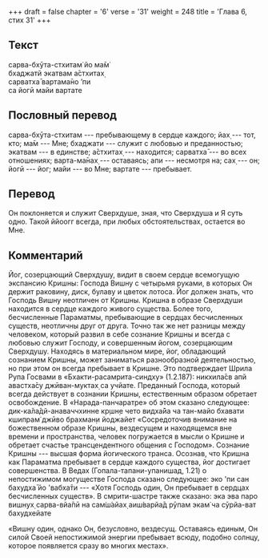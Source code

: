 +++
draft = false
chapter = '6'
verse = '31'
weight = 248
title = 'Глава 6, стих 31'
+++
## Текст

сарва-бхӯта-стхитам̇ йо ма̄м̇  
бхаджатй экатвам а̄стхитах̣  
сарватха̄ вартама̄но ’пи  
са йогӣ майи вартате

## Пословный перевод

сарва-бхӯта-стхитам --- пребывающему в сердце каждого; йах̣ --- тот, кто;
ма̄м --- Мне; бхаджати --- служит с любовью и преданностью; экатвам --- в
единстве; а̄стхитах̣ --- находится; сарватха̄ --- во всех отношениях;
варта-ма̄нах̣ --- оставаясь; апи --- несмотря на; сах̣ --- он; йогӣ ---
йог; майи --- во Мне; вартате --- пребывает.

## Перевод

Он поклоняется и служит Сверхдуше, зная, что Сверхдуша и Я суть одно.
Такой ййоогг всегда, при любых обстоятельствах, остается во Мне.

## Комментарий

Йог, созерцающий Сверхдушу, видит в своем сердце всемогущую экспансию
Кришны: Господа Вишну с четырьмя руками, в которых Он держит раковину,
диск, булаву и цветок лотоса. Йог должен знать, что Господь Вишну
неотличен от Кришны. Кришна в образе Сверхдуши находится в сердце
каждого живого существа. Более того, бесчисленные Параматмы, пребывающие
в сердцах бесчисленных существ, неотличны друг от друга. Точно так же
нет разницы между человеком, который развил в себе сознание Кришны и
всегда с любовью служит Господу, и совершенным йогом, созерцающим
Сверхдушу. Находясь в материальном мире, йог, обладающий сознанием
Кришны, может заниматься разнообразной деятельностью, но при этом он
всегда пребывает в Кришне. Это подтверждает Шрила Рупа Госвами в
«Бхакти-расамрита-синдху» (1.2.187): никхила̄св апй авастха̄су
джӣван-муктах̣ са учйате. Преданный Господа, который всегда действует в
сознании Кришны, естественным образом обретает освобождение. В
«Нарада-панчаратре» об этом сказано следующее: дик-ка̄ла̄дй-анаваччхинне
кр̣шн̣е чето видха̄йа ча тан-майо бхавати кшипрам̇ джӣво брахман̣и йоджайет
«Сосредоточив внимание на божественном образе Кришны, вездесущем и
находящемся вне времени и пространства, человек погружается в мысли о
Кришне и обретает счастье трансцендентного общения с Господом». Сознание
Кришны --- высшая форма йогического транса. Осознав, что Кришна как
Параматма пребывает в сердце каждого существа, йог достигает
совершенства. В Ведах (Гопала-тапани-упанишад, 1.21) о непостижимом
могуществе Господа сказано следующее: эко 'пи сан бахудха̄ йо 'вабха̄ти
--- «Хотя Господь один, Он пребывает в сердцах бесчисленных существ». В
смрити-шастре также сказано: эка эва паро вишн̣ух̣ сарва-вйа̄пӣ на сам̇ш́айах̣
аиш́варйа̄д рӯпам экам̇ ча сӯрйа-ват бахудхейате

«Вишну один, однако Он, безусловно, вездесущ. Оставаясь единым, Он силой
Своей непостижимой энергии пребывает всюду, подобно солнцу, которое
появляется сразу во многих местах».
